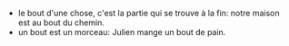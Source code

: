- le bout d'une chose, c'est la partie qui se trouve à la fin: notre maison est au bout du chemin.
- un bout est un morceau: Julien mange un bout de pain.